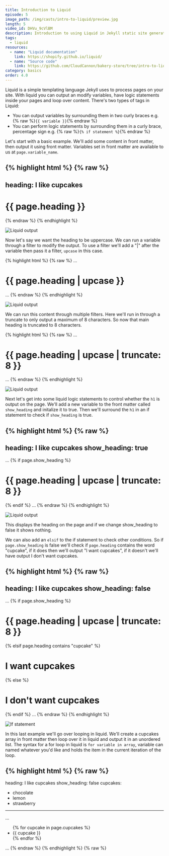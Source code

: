 ```yaml
---
title: Introduction to Liquid
episode: 5
image_path: /img/casts/intro-to-liquid/preview.jpg
length: 5
video_id: DHVu_9cVlBM
description: Introduction to using Liquid in Jekyll static site generator
tags:
  - liquid
resources:
  - name: "Liquid documentation"
    link: https://shopify.github.io/liquid/
  - name: "Source code"
    link: https://github.com/CloudCannon/bakery-store/tree/intro-to-liquid
category: basics
order: 4.0
---
```

Liquid is a simple templating language Jekyll uses to process pages on your site. With liquid you can output an modify variables, have logic statements inside your pages and loop over content. There's two types of tags in Liquid:

* You can output variables by surrounding them in two curly braces e.g. {% raw %}`{{ variable }}`{% endraw %}
* You can perform logic statements by surrounding them in a curly brace, percentage sign e.g. {% raw %}`{% if statement %}`{% endraw %}

Let's start with a basic example. We'll add some content in front matter, then output it using front matter. Variables set in front matter are available to us at `page.variable_name`.

{% highlight html %}
{% raw %}
---
heading: I like cupcakes
---
<!doctype html>

<html lang="en">
  <head>
    <meta charset="utf-8">
    <title></title>
  </head>
  <body>
    <h1>{{ page.heading }}</h1>
  </body>
</html>
{% endraw %}
{% endhighlight %}

![Liquid output](/img/casts/intro-to-liquid/liquid.png)

Now let's say we want the heading to be uppercase. We can run a variable through a filter to modify the output. To use a filter we'll add a "\|" after the variable then pass it a filter, `upcase` in this case.

{% highlight html %}
{% raw %}
...
<h1>{{ page.heading | upcase }}</h1>
...
{% endraw %}
{% endhighlight %}

![Liquid output](/img/casts/intro-to-liquid/liquid-upcase.png)

We can run this content through multiple filters. Here we'll run in through a truncate to only output a maximum of 8 characters. So now that main heading is truncated to 8 characters.

{% highlight html %}
{% raw %}
...
<h1>{{ page.heading | upcase | truncate: 8 }}</h1>
...
{% endraw %}
{% endhighlight %}

![Liquid output](/img/casts/intro-to-liquid/liquid-truncate.png)

Next let's get into some liquid logic statements to control whether the `h1` is output on the page. We'll add a new variable to the front matter called `show_heading` and initalize it to true. Then we'll surround the `h1` in an if statement to check if `show_heading` is true.

{% highlight html %}
{% raw %}
---
heading: I like cupcakes
show_heading: true
---
...
{% if page.show_heading %}
  <h1>{{ page.heading | upcase | truncate: 8 }}</h1>
{% endif %}
...
{% endraw %}
{% endhighlight %}

![Liquid output](/img/casts/intro-to-liquid/liquid-truncate.png)

This displays the heading on the page and if we change show_heading to false it shows nothing.

We can also add an `elsif` to the if statement to check other conditions. So if `page.show_heading` is false we'll check if `page.heading` contains the word "cupcake", if it does then we'll output "I want cupcakes", if it doesn't we'll have output I don't want cupcakes.

{% highlight html %}
{% raw %}
---
heading: I like cupcakes
show_heading: false
---
...
{% if page.show_heading %}
  <h1>{{ page.heading | upcase | truncate: 8 }}</h1>
{% elsif page.heading contains "cupcake" %}
  <h1>I want cupcakes</h1>
{% else %}
  <h1>I don't want cupcakes</h1>
{% endif %}
...
{% endraw %}
{% endhighlight %}

![If statement](/img/casts/intro-to-liquid/if-statement.png)

In this last example we'll go over looping in liquid. We'll create a cupcakes array in front matter then loop over it in liquid and output it in an unordered list. The syntax for a for loop in liquid is `for variable in array`, variable can named whatever you'd like and holds the item in the current iteration of the loop.

{% highlight html %}
{% raw %}
---
heading: I like cupcakes
show_heading: false
cupcakes:
  - chocolate
  - lemon
  - strawberry
---
...
<ul>
{% for cupcake in page.cupcakes %}
  <li>{{ cupcake }}</li>
{% endfor %}
</ul>
...
{% endraw %}
{% endhighlight %}
{% raw %}
